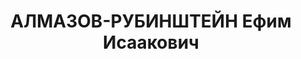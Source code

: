 ---
title: АЛМАЗОВ-РУБИНШТЕЙН Ефим Исаакович
description: '1900 р., м. Бельци, Бессарабія, єврей, з службовців, чл. ВКП(б), освіта
  вища, уповноважений Всесоюзного об''єднання "Заготзерно" по Дніпропетровській обл.

  28.11.1937 р.звинувачений в участі в троцькістській терористичній організації, розстріляний
  29.11.1937 р.

  Реабілітований 03.11.1956 р.'
---